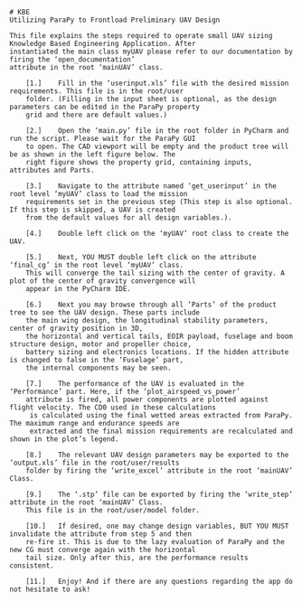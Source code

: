     # KBE
    Utilizing ParaPy to Frontload Preliminary UAV Design

	This file explains the steps required to operate small UAV sizing Knowledge Based Engineering Application. After
	instantiated the main class myUAV please refer to our documentation by firing the ‘open_documentation’
	attribute in the root ‘mainUAV’ class.

        [1.]	Fill in the ‘userinput.xls’ file with the desired mission requirements. This file is in the root/user
        folder. (Filling in the input sheet is optional, as the design parameters can be edited in the ParaPy property
        grid and there are default values.)

        [2.]	Open the ‘main.py’ file in the root folder in PyCharm and run the script. Please wait for the ParaPy GUI
        to open. The CAD viewport will be empty and the product tree will be as shown in the left figure below. The
        right figure shows the property grid, containing inputs, attributes and Parts.

        [3.]	Navigate to the attribute named ‘get_userinput’ in the root level ‘myUAV’ class to load the mission
        requirements set in the previous step (This step is also optional. If this step is skipped, a UAV is created
        from the default values for all design variables.).

        [4.]	Double left click on the ‘myUAV’ root class to create the UAV.

        [5.]	Next, YOU MUST double left click on the attribute ‘final_cg’ in the root level ‘myUAV’ class.
        This will converge the tail sizing with the center of gravity. A plot of the center of gravity convergence will
        appear in the PyCharm IDE.

        [6.]    Next you may browse through all ‘Parts’ of the product tree to see the UAV design. These parts include
        the main wing design, the longitudinal stability parameters, center of gravity position in 3D,
        the horizontal and vertical tails, EOIR payload, fuselage and boom structure design, motor and propeller choice,
        battery sizing and electronics locations. If the hidden attribute is changed to false in the ‘Fuselage’ part,
        the internal components may be seen.

        [7.]	The performance of the UAV is evaluated in the ‘Performance’ part. Here, if the ‘plot_airspeed_vs_power’
        attribute is fired, all power components are plotted against flight velocity. The CD0 used in these calculations
         is calculated using the final wetted areas extracted from ParaPy. The maximum range and endurance speeds are
         extracted and the final mission requirements are recalculated and shown in the plot’s legend.

        [8.]	The relevant UAV design parameters may be exported to the ‘output.xls’ file in the root/user/results
        folder by firing the ‘write_excel’ attribute in the root ‘mainUAV’ Class.

        [9.]	The ‘.stp’ file can be exported by firing the ‘write_step’ attribute in the root ‘mainUAV’ Class.
        This file is in the root/user/model folder.

        [10.]	If desired, one may change design variables, BUT YOU MUST invalidate the attribute from step 5 and then
        re-fire it. This is due to the lazy evaluation of ParaPy and the new CG must converge again with the horizontal
        tail size. Only after this, are the performance results consistent.

        [11.]	Enjoy! And if there are any questions regarding the app do not hesitate to ask!
